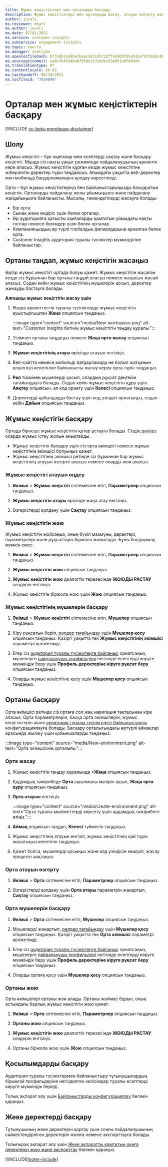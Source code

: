 ```yaml
---
title: Жұмыс кеңістіктері мен орталарды басқару
description: Жұмыс кеңістіктері мен орталарды жасау, атауын өзгерту және жою жолдары.
author: jusali
ms.reviewer: mhart
ms.author: jusali
ms.date: 07/01/2021
ms.service: customer-insights
ms.subservice: engagement-insights
ms.topic: how-to
ms.manager: shellyha
ms.openlocfilehash: bf310b1a50ba7baac5d11d5f22ff42003fbba516efd7d165c00b59adc958da2e
ms.sourcegitcommit: aa0cfbf6240a9f560e3131bdec63e051a8786dd4
ms.translationtype: HT
ms.contentlocale: kk-KZ
ms.lasthandoff: 08/10/2021
ms.locfileid: "7034049"
---
```

# <a name="manage-environments-and-workspaces"></a>Орталар мен жұмыс кеңістіктерін басқару

[!INCLUDE [cc-beta-prerelease-disclaimer](includes/cc-beta-prerelease-disclaimer.md)]

## <a name="overview"></a>Шолу

Жұмыс кеңістігі – бұл оқиғалар мен есептерді сақтау және басқару кеңістігі. Мұнда сіз нақты уақыт режимінде пайдаланушының әрекетін көре аласыз. Жұмыс кеңістігін құрған кезде жұмыс кеңістігіне жіберілетін деректер түрін таңдайсыз. Ағымдағы уақытта веб-деректер мен мобильді бағдарламаларға қолдау көрсетіледі.

Орта – бұл жұмыс кеңістіктеріңіз бен байланыстарыңызды басқаратын кеңістік. Орталарды пайдалану жолы ұйымыңызға және пайдалану жағдайыңызға байланысты. Мысалы, төмендегілерді жасауға болады:

-   Бір орта.
-   Сынақ және өндіріс үшін бөлек орталар.
-   Әр аудиторияға қатысты оқиғаларды қамтитын ұйымдағы нақты топтар немесе бөлімдер үшін бөлек орталар.
-   Компанияңыздың әр түрлі глобалдық филиалдарына арналған бөлек орта.
-   Customer Insights аудитория туралы түсініктер мүмкіндігіне байланыстар.

## <a name="choose-an-environment-and-create-a-workspace"></a>Ортаны таңдап, жұмыс кеңістігін жасаңыз 

Әрбір жұмыс кеңістігі ортада болуы қажет. Жұмыс кеңістігін жасаған кезде сіз бұрыннан бар ортаны таңдай аласыз немесе жаңасын жасай аласыз. Содан кейін жұмыс кеңістігінің мүшелерін қосып, деректер жинауды бастауға болады.

**Алғашқы жұмыс кеңістігін жасау үшін**

1. Өзара әрекеттестік туралы түсініктерде жұмыс кеңістігін ауыстырғыштан **Жаңа** опциясын таңдаңыз. 

   :::image type="content" source="media/New-workspace.png" alt-text="Customer Insights бетінің жұмыс кеңістігін таңдау құралы.":::

1. Тізімнен ортаны таңдаңыз немесе **Жаңа орта жасау** опциясын таңдаңыз.

1. **Жұмыс кеңістігінің атауы** өрісінде атауын енгізіңіз. 

1. Веб-сайтта немесе мобильді бағдарламада не болып жатқанын өлшегіңіз келетініне байланысты жасау керек орта түрін таңдаңыз. 

1. **Рөл** тізімінен мүшелерді қосып, олардың рұқсат деңгейін тағайындауға болады. Содан кейін жұмыс кеңістігін құру үшін **Аяқтау** опциясын, ал код орнату үшін **Келесі** опциясын таңдаңыз. 

1. Деректерді қабылдауды бастау үшін код үзіндісі орнатыңыз, содан кейін **Дайын** опциясын таңдаңыз. 

## <a name="manage-a-workspace"></a>Жұмыс кеңістігін басқару

Ортада бірнеше жұмыс кеңістігін қатар ұстауға болады. Сіздің [рөліңіз](user-roles.md) оларда жұмыс істеу жолын анықтайды. 

 - Жұмыс кеңістігін басқару үшін сіз орта әкімшісі немесе жұмыс кеңістігінің әкімшісі болуыңыз қажет.
 - Жұмыс кеңістігінің әкімшісі ретінде сіз бұрыннан бар жұмыс кеңістігінің атауын өзгерте аласыз немесе оларды жоя аласыз. 

### <a name="edit-a-workspace-name"></a>Жұмыс кеңістігі атауын өңдеу

1. **Әкімші** > **Жұмыс кеңістігі** сілтемесіне өтіп, **Параметрлер** опциясын таңдаңыз.

1. **Жұмыс кеңістігін атауы** өрісінде жаңа атау енгізіңіз.

1. Өзгерістерді қолдану үшін **Сақтау** опциясын таңдаңыз.

### <a name="delete-a-workspace"></a>Жұмыс кеңістігін жою

Жұмыс кеңістігін жойсаңыз, оның бүкіл мазмұны, деректері, параметрлері және рұқсаттары біржола жойылады. Бұны болдырмау мүмкін емес.

1. **Әкімші** > **Жұмыс кеңістігі** сілтемесіне өтіп, **Параметрлер** опциясын таңдаңыз.

1. **Жұмыс кеңістігін жою** опциясын таңдаңыз. 

1. **Жұмыс кеңістігін жою** диалогтік терезесінде **ЖОЮДЫ РАСТАУ** сөздерін енгізіңіз. 

1. Жұмыс кеңістігін біржола жою үшін **Жою** опциясын таңдаңыз.

### <a name="manage-workspace-members"></a>Жұмыс кеңістігінің мүшелерін басқару

1. **Әкімші** > **Жұмыс кеңістігі** сілтемесіне өтіп, **Мүшелер** опциясын таңдаңыз.

1. Кіру рұқсатын беріп, [рөлдер тағайындау](user-roles.md) үшін **Мүшелер қосу** опциясын таңдаңыз. Қазіргі уақытта тек **Жұмыс кеңістігінің әкімшісі** параметрі қолжетімді.

1. Егер сіз [аудитория туралы түсініктерге байланыс](configure-connections.md) орнатсаңыз, мүшелерге [пайдаланушы профильдері](profile-reports.md) негізінде есептерді көруге мүмкіндік беру үшін **Профиль деректеріне кіруге рұқсат беру** опциясын таңдаңыз.

1. Оларды жұмыс кеңістігіне қосу үшін **Мүшелер қосу** опциясын таңдаңыз.

## <a name="manage-an-environment"></a>Ортаны басқару

Орта әкімшісі ретінде сіз ортаға сол жақ навигация тақтасынан кіре аласыз. Орта параметрлерін, басқа орта әкімшілерін, жұмыс кеңістіктерін және [аудитория туралы түсініктерге байланыстарды](configure-connections.md) конфигурациялауға болады. Басқару орталығындағы әртүрлі аймақтар арасында жылжу үшін қойыншаларды таңдаңыз.

:::image type="content" source="media/New-environment.png" alt-text="Орта әкімшісінің орталығы.":::

### <a name="create-an-environment"></a>Орта жасау

1. Жұмыс кеңістігін таңдау құралында **+Жаңа** опциясын таңдаңыз.

1. Қадамдық тәжірибеде **Орта** ашылмалы мәзірін ашып, **Жаңа орта құру** опциясын таңдаңыз. 

1. **Орта атауын** енгізіңіз.

   :::image type="content" source="media/create-environment.png" alt-text="Орта туралы мәліметтерді көрсету үшін қадамдық тәжірибеге өтіңіз.":::

1. **Аймақ** опциясын таңдап, **Келесі** түймесін таңдаңыз. 

1. Жұмыс кеңістігінің атауын енгізіп, жұмыс кеңістігінің қай түрін жасағыңыз келетінін таңдаңыз. 

1.  Қажет болса, мүшелерді қосыңыз және код үзіндісін көшіріп, жасау процесін аяқтаңыз.

### <a name="rename-an-environment"></a>Орта атауын өзгерту

1. **Әкімші** > **Орта** сілтемесіне өтіп, **Параметрлер** опциясын таңдаңыз.

1. Өзгерістерді қолдану үшін **Орта атауы** параметрін жаңартып, **Сақтау** опциясын таңдаңыз.

### <a name="manage-environment-members"></a>Орта мүшелерін басқару

1. **Әкімші** > **Орта** сілтемесіне өтіп, **Мүшелер** опциясын таңдаңыз.

1. Мүшелерді жаңартып, [рөлдер тағайындау](user-roles.md) үшін **Мүшелер қосу** опциясын таңдаңыз. Қазіргі уақытта тек **Орта әкімшісі** параметрі қолжетімді.

1. Егер сіз [аудитория туралы түсініктерге байланыс](configure-connections.md) орнатсаңыз, мүшелерге [пайдаланушы профильдері](profile-reports.md) негізінде есептерді көруге мүмкіндік беру үшін **Профиль деректеріне кіруге рұқсат беру** опциясын таңдаңыз.

1. Оларды ортаға қосу үшін **Мүшелер қосу** опциясын таңдаңыз.

### <a name="delete-an-environment"></a>Ортаны жою

Орта әкімшілері ортаны жоя алады. Ортаны жоймас бұрын, оның астындағы барлық жұмыс кеңістігін жою қажет.

1. **Әкімші** > **Орта** сілтемесіне өтіп, **Параметрлер** опциясын таңдаңыз.

1. **Ортаны жою** опциясын таңдаңыз. 

1. **Жұмыс кеңістігін жою** диалогтік терезесінде **ЖОЮДЫ РАСТАУ** сөздерін енгізіңіз. 

1. Ортаны біржола жою үшін **Жою** опциясын таңдаңыз.

## <a name="manage-connections"></a>Қосылымдарды басқару

Аудитория туралы түсініктермен байланыстыру тұтынушылардың бірыңғай профильдеріне негізделген келісімдер туралы есептерді көруге мүмкіндік береді. 

Толық ақпарат алу үшін [Байланыстарды конфигурациялау](configure-connections.md) бөлімін қараңыз.

## <a name="manage-personal-data"></a>Жеке деректерді басқару

Тұтынушының жеке деректерін қорғау үшін соңғы пайдаланушының сәйкестендірілген деректерін жоюға немесе экспорттауға болады.

Толығырақ ақпарат алу үшін [Жеке ақпаратты қамтитын оқиға деректерін жою және экспорттау](delete-export-personal-data.md) бөлімін қараңыз.


[!INCLUDE[footer-include](../includes/footer-banner.md)]
